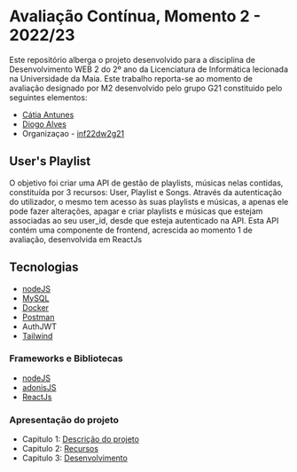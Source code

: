 # Avaliação Contínua, Momento 2 - 2022/23

Este repositório alberga o projeto desenvolvido para a disciplina de Desenvolvimento WEB 2 do 2º ano da Licenciatura de Informática lecionada na Universidade da Maia.
Este trabalho reporta-se ao momento de avaliação designado por M2 desenvolvido pelo grupo G21 constituido pelo seguintes elementos:
* [Cátia Antunes](https://github.com/CatiaAntunes)
* [Diogo Alves](https://github.com/Diogojqalves)
* Organizaçao - [inf22dw2g21](https://github.com/INF22DW2G21)

## User's Playlist
O objetivo foi criar uma API de gestão de playlists, músicas nelas contidas, constituída por 3 recursos: User, Playlist e Songs. Através da autenticação do utilizador, o mesmo tem acesso às suas playlists e músicas, a apenas ele pode fazer alterações, apagar e criar playlists e músicas que estejam associadas ao seu user_id, desde que esteja autenticado na API.
Esta API contém uma componente de frontend, acrescida ao momento 1 de avaliação, desenvolvida em ReactJs

## Tecnologias
* [nodeJS](https://nodejs.org/en/)
* [MySQL](https://www.mysql.com/)
* [Docker](https://www.docker.com/)
* [Postman](https://www.postman.com/)
* AuthJWT
* [Tailwind](https://tailwindcss.com/)

### Frameworks e Bibliotecas
* [nodeJS](https://nodejs.org/en/)
* [adonisJS](https://adonisjs.com/)
* [ReactJs](https://react.dev/)

### Apresentação do projeto
* Capitulo 1: [Descrição do projeto](docs/c1.md)
* Capitulo 2: [Recursos](docs/c2.md)
* Capitulo 3: [Desenvolvimento](docs/c3.md)
